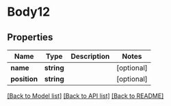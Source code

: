 # Body12

## Properties
Name | Type | Description | Notes
------------ | ------------- | ------------- | -------------
**name** | **string** |  | [optional] 
**position** | **string** |  | [optional] 

[[Back to Model list]](../README.md#documentation-for-models) [[Back to API list]](../README.md#documentation-for-api-endpoints) [[Back to README]](../README.md)


